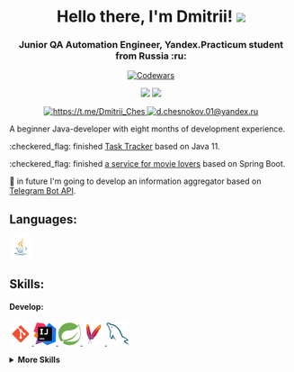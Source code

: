 <h1 align="center">Hello there, I'm Dmitrii!
<img src="https://github.com/blackcater/blackcater/raw/main/images/Hi.gif" height="32"/></h1>
<h3 align="center">Junior QA Automation Engineer, Yandex.Practicum student from Russia :ru:</h3>
<p align = 'center'>
  <a href="https://www.codewars.com/users/wezelbul">
    <img src="https://www.codewars.com/users/wezelbul/badges/small" alt="Codewars" /></a>
</p>
<p align = 'center'>
  <a href="https://github-readme-stats.vercel.app/api?username=wezelbul&show_icons=true&count_private=true">
    <img height=130 src="https://github-readme-stats.vercel.app/api?username=wezelbul&show_icons=true&count_private=true&hide=issues,contribs" /></a>
  <a href="[https://github.com/wezelbul](https://github-readme-stats.vercel.app/api/top-langs/?username=wezelbul&layout=compact)">
    <img height=130  src="https://github-readme-stats.vercel.app/api/top-langs/?username=wezelbul&layout=compact" /></a>
</p>

<p align='center'>
   <a href="https://t.me/Dmitrii_Ches">
    <img src="https://img.shields.io/badge/Telegram-2CA5E0?style=for-the-badge&logo=telegram&logoColor=white" alt=https://t.me/Dmitrii_Ches title=https://t.me/Dmitrii_Ches />        
  </a>
  <a href="mailto:d.chesnokov.01@yandex.ru">
    <img src="https://shields.io/badge/Email-FF0000?style=for-the-badge&logo=gmail&logoColor=white" alt=d.chesnokov.01@yandex.ru title=d.chesnokov.01@yandex.ru />     
  </a>
</p>

<p>A beginner Java-developer with eight months of development experience.</p>
<p>:checkered_flag: finished <a href="https://github.com/wezelbul/java-kanban">Task Tracker</a> based on Java 11.</p>
<p>:checkered_flag: finished <a href="https://github.com/wezelbul/java-filmorate">a service for movie lovers</a> based on Spring Boot.</p>
<p>🌱 in future I'm going to develop an information aggregator based on <a href="https://core.telegram.org/bots/api">Telegram Bot API</a>.</p>

## Languages:
<p align="left"> 
<a href="https://www.java.com" target="_blank" rel="noreferrer"> <img src="https://raw.githubusercontent.com/wezelbul/wezelbul/main/icons/languages/Java.svg" alt="Java" title="Java" width="40" height="40"/> </a> 
</p>

## Skills:
<h4>Develop:<h4>
<p align="left">
  <a href="https://git-scm.com" target="_blank" rel="noreferrer"> 
    <img src="https://raw.githubusercontent.com/wezelbul/wezelbul/main/icons/tools/04_Git.svg" alt="Git" title="Git" width="40" height="40"/> </a> 
  <a href="https://www.jetbrains.com/idea/" target="_blank" rel="noreferrer"> 
    <img src="https://raw.githubusercontent.com/wezelbul/wezelbul/main/icons/tools/05_IntelliJ_IDEA.svg" alt="Intellij IDEA" title="Intellij IDEA" width="40" height="40"/> </a> 
  <a href="https://spring.io" target="_blank" rel="noreferrer"> 
    <img src="https://raw.githubusercontent.com/wezelbul/wezelbul/main/icons/tools/08_Spring.svg" alt="Spring" title="Spring" width="40" height="40"/> </a> 
  <a href="https://maven.apache.org" target="_blank" rel="noreferrer"> 
    <img src="https://raw.githubusercontent.com/wezelbul/wezelbul/main/icons/tools/09_Maven.svg" alt="Maven" title="Maven" width="40" height="40"/> </a> 
  <a href="https://www.mysql.com" target="_blank" rel="noreferrer"> 
    <img src="https://raw.githubusercontent.com/wezelbul/wezelbul/main/icons/tools/13_MySQL.svg" alt="MySQL" title="MySQL" width="40" height="40"/> </a> 
</p>

<details>
  
  <summary>More Skills</summary>
  
  <h4>Testing:</h4>
    <p align="left">
    <a href="https://junit.org/junit5/"> 
      <img src="https://raw.githubusercontent.com/wezelbul/wezelbul/main/icons/tools/06_JUnit5.svg" alt="JUnit Jupiter" title="JUnit Jupiter" width="40" height="40"/> </a> 
    <a href="https://www.selenium.dev" target="_blank" rel="noreferrer"> 
      <img src="https://raw.githubusercontent.com/wezelbul/wezelbul/main/icons/tools/07_Selenium.svg" alt="Selenium" title="Selenium" width="40" height="40"/> </a> 
    <a href="https://selenide.org" target="_blank" rel="noreferrer">
      <img src="https://raw.githubusercontent.com/wezelbul/wezelbul/main/icons/tools/10_Selenide.svg" alt="Selenide" title="Selenide" width="40" height="40"/> </a> 
    <a href="https://rest-assured.io" target="_blank" rel="noreferrer"> 
      <img src="https://raw.githubusercontent.com/wezelbul/wezelbul/main/icons/tools/11_Rest_Assured.svg" alt="Rest Assured" title="Rest Assured" width="40" height="40"/> </a> 
    <a href="https://docs.cucumber.io" target="_blank" rel="noreferrer"> 
      <img src="https://raw.githubusercontent.com/wezelbul/wezelbul/main/icons/tools/12_Cucumber.svg" alt="Cucumber" title="Cucumber" width="40" height="40"/> </a>
  </p>
  
  <h4>Tools:</h4>
  <p align="left">
    <a href="https://www.microsoft.com/en-us/windows" target="_blank" rel="noreferrer"> 
      <img src="https://raw.githubusercontent.com/wezelbul/wezelbul/main/icons/tools/01_Windows.svg" alt="Windows" title="Windows" width="40" height="40"/> </a>
    <a href="https://getfedora.org" target="_blank" rel="noreferrer"> 
      <img src="https://raw.githubusercontent.com/wezelbul/wezelbul/main/icons/tools/02_Fedora.svg" alt="Fedora Linux" title="Fedora Linux" width="40" height="40"/> </a>
    <a href="https://github.com" target="_blank" rel="noreferrer"> 
      <img src="https://raw.githubusercontent.com/wezelbul/wezelbul/main/icons/tools/14_GitHub.svg" alt="GitHub" title="GitHub" width="40" height="40"/> </a>
    <a href="https://www.postman.com" target="_blank" rel="noreferrer"> 
      <img src="https://raw.githubusercontent.com/wezelbul/wezelbul/main/icons/tools/15_Postman.svg" alt="Postman" title="Postman" width="40" height="40"/> </a>
    <a href="https://insomnia.rest" target="_blank" rel="noreferrer"> 
      <img src="https://raw.githubusercontent.com/wezelbul/wezelbul/main/icons/tools/16_Insomnia.svg" alt="Insomnia" title="Insomnia" width="40" height="40"/> </a>
  </p>
  
</details>

<!--
**wezelbul/wezelbul** is a ✨ _special_ ✨ repository because its `README.md` (this file) appears on your GitHub profile.

Here are some ideas to get you started:

- 🔭 I’m currently working on ...
- 🌱 I’m currently learning ...
- 👯 I’m looking to collaborate on ...
- 🤔 I’m looking for help with ...
- 💬 Ask me about ...
- 📫 How to reach me: ...
- 😄 Pronouns: ...
- ⚡ Fun fact: ...
-->
